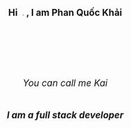 <!--## Hi, I'm Phan Quốc Khải-->

## <div align="center">Hi <img src="https://raw.githubusercontent.com/nixin72/nixin72/master/wave.gif" width="3%"/>, I am Phan Quốc Khải <h6>You can call me Kai</h6> <h5> I am a full stack developer</div>

<!--
**phankhai5004/phankhai5004** is a ✨ _special_ ✨ repository because its `README.md` (this file) appears on your GitHub profile.

Here are some ideas to get you started:

- 🔭 I’m currently working on ...
- 🌱 I’m currently learning ...
- 👯 I’m looking to collaborate on ...
- 🤔 I’m looking for help with ...
- 💬 Ask me about ...
- 📫 How to reach me: ...
- 😄 Pronouns: ...
- ⚡ Fun fact: ...
-->


<!--# 👋 Hi, I'm Khai Phan (Kai Phan)-->
<!---->
<!--I'm a junior student at Ho Chi Minh University of Technology, also I am **Full-Stack Software Engineer** passionate about building scalable and efficient applications. I specialize in designing and developing end-to-end solutions using modern technologies.-->
<!---->
<!--## 🚀 Tech Stack-->
<!---->
<!--### Programming Languages-->
<!---->
<!--- JavaScript-->
<!--- Java-->
<!--- C++-->
<!---->
<!--### Frameworks & Libraries-->
<!---->
<!--- React-->
<!--- Spring-->
<!---->
<!--### Tools & Technologies-->
<!---->
<!--- Kafka-->
<!--- Docker-->
<!--- Redis-->
<!--- Elasticsearch-->
<!---->
<!--## 📫 Get in Touch-->
<!---->
<!--- GitHub: [Your GitHub Profile](https://github.com/yourusername)-->
<!--- LinkedIn: [Your LinkedIn Profile](https://linkedin.com/in/yourusername)-->
<!--- Email: your.email@example.com-->
<!---->
<!--Feel free to check out my repositories and connect with me! 🚀-->
